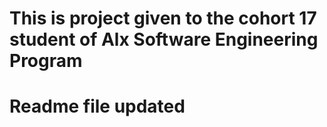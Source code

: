 # This is project given to the cohort 17 student of Alx Software Engineering Program
# Readme file updated
